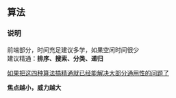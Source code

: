 ## 算法

### 说明
前端部分，时间充足建议多学，如果空闲时间很少  
建议精通：**排序、搜索、分类、递归**

<u>如果把这四种算法搞精通就已经能解决大部分通用性的问题了</u>     

**焦点越小，威力越大**